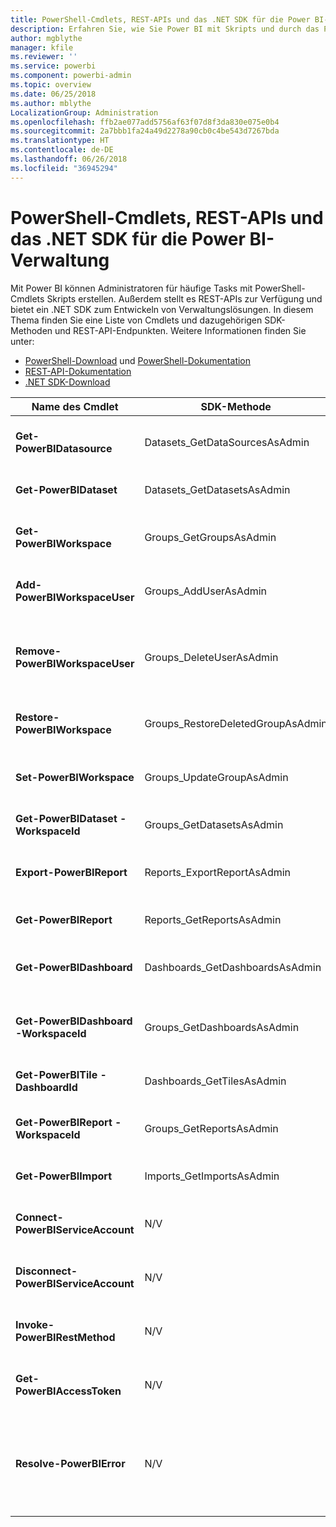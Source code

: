 ```yaml
---
title: PowerShell-Cmdlets, REST-APIs und das .NET SDK für die Power BI-Verwaltung
description: Erfahren Sie, wie Sie Power BI mit Skripts und durch das Programmieren von APIs verwalten können.
author: mgblythe
manager: kfile
ms.reviewer: ''
ms.service: powerbi
ms.component: powerbi-admin
ms.topic: overview
ms.date: 06/25/2018
ms.author: mblythe
LocalizationGroup: Administration
ms.openlocfilehash: ffb2ae077add5756af63f07d8f3da830e075e0b4
ms.sourcegitcommit: 2a7bbb1fa24a49d2278a90cb0c4be543d7267bda
ms.translationtype: HT
ms.contentlocale: de-DE
ms.lasthandoff: 06/26/2018
ms.locfileid: "36945294"
---
```

# <a name="powershell-cmdlets-rest-apis-and-net-sdk-for-power-bi-administration"></a>PowerShell-Cmdlets, REST-APIs und das .NET SDK für die Power BI-Verwaltung
Mit Power BI können Administratoren für häufige Tasks mit PowerShell-Cmdlets Skripts erstellen. Außerdem stellt es REST-APIs zur Verfügung und bietet ein .NET SDK zum Entwickeln von Verwaltungslösungen. In diesem Thema finden Sie eine Liste von Cmdlets und dazugehörigen SDK-Methoden und REST-API-Endpunkten. Weitere Informationen finden Sie unter:

  - [PowerShell-Download](https://www.powershellgallery.com/packages/MicrosoftPowerBIMgmt/) und [PowerShell-Dokumentation](https://docs.microsoft.com/powershell/power-bi/overview?view=powerbi-ps)
  - [REST-API-Dokumentation](https://docs.microsoft.com/rest/api/power-bi/admin)
  - [.NET SDK-Download](https://www.nuget.org/packages/Microsoft.PowerBI.Api/) 


| **Name des Cmdlet** | **SDK-Methode** | **REST-API-Endpunkt** | **Beschreibung** |
| --- | --- | --- | --- |
| **Get-PowerBIDatasource** | Datasets\_GetDataSourcesAsAdmin | /v1.0/myorg/admin/datasets/{datasetkey}/datasources | Ruft die Datenquellen eines angegebenen Datasets ab |
| **Get-PowerBIDataset** | Datasets\_GetDatasetsAsAdmin | /v1.0/myorg/admin/datasets | Ruft die Liste aller Datasets im Power BI-Mandanten ab |
| **Get-PowerBIWorkspace** | Groups\_GetGroupsAsAdmin | /v1.0/myorg/admin/groups | Ruft die Liste aller Arbeitsbereiche im Power BI-Mandanten ab |
| **Add-PowerBIWorkspaceUser** | Groups\_AddUserAsAdmin | /v1.0/myorg/admin/groups/{groupId}/users | Fügt einen Benutzer einem angegeben Arbeitsbereich als Mitglied hinzu |
| **Remove-PowerBIWorkspaceUser** | Groups\_DeleteUserAsAdmin | /v1.0/myorg/admin/groups/{groupId}/users/{user} | Entfernt die Mitgliedschaft eines Benutzers aus einem angegebenen Arbeitsbereich |
| **Restore-PowerBIWorkspace** | Groups\_RestoreDeletedGroupAsAdmin | /v1.0/myorg/admin/groups/{groupId}/restore | Stellt einen gelöschten Arbeitsbereich wieder her |
| **Set-PowerBIWorkspace** | Groups\_UpdateGroupAsAdmin | /v1.0/myorg/admin/groups/{groupId} | Aktualisiert die Eigenschaften eines angegebenen Arbeitsbereichs |
| **Get-PowerBIDataset -WorkspaceId** | Groups\_GetDatasetsAsAdmin | /v1.0/myorg/admin/groups/{group\_id}/datasets | Ruft die Datasets in einem Arbeitsbereich ab |
| **Export-PowerBIReport** | Reports\_ExportReportAsAdmin | N/V | Exportiert einen angegebenen Bericht in eine lokale Datei |
| **Get-PowerBIReport** | Reports\_GetReportsAsAdmin | /v1.0/myorg/admin/reports | Ruft die Liste aller Berichte im Power BI-Mandanten ab |
| **Get-PowerBIDashboard** | Dashboards\_GetDashboardsAsAdmin | /v1.0/myorg/admin/dashboards | Ruft die Liste aller Dashboard im Power BI-Mandanten ab |
| **Get-PowerBIDashboard -WorkspaceId** | Groups\_GetDashboardsAsAdmin | /v1.0/myorg/admin/groups/{group\_id}/dashboards | Ruft die Dashboards in einem angegebenen Arbeitsbereich ab |
| **Get-PowerBITile -DashboardId** | Dashboards\_GetTilesAsAdmin | /v1.0/myorg/admin/dashboards/{dashboard\_id}/tiles | Ruft die Kacheln eines angegebenen Dashboards ab |
| **Get-PowerBIReport -WorkspaceId** | Groups\_GetReportsAsAdmin | /v1.0/myorg/admin/groups/{group\_id}/reports | Ruft die Berichte in einem angegebenen Arbeitsbereich ab |
| **Get-PowerBIImport** | Imports\_GetImportsAsAdmin | /v1.0/myorg/admin/imports | Ruft die Liste aller Importe im Power BI-Mandanten ab |
| **Connect-PowerBIServiceAccount** | N/V | N/V | Anmelden bei Power BI und Starten einer Sitzung |
| **Disconnect-PowerBIServiceAccount** | N/V | N/V | Abmelden von Power BI und Beenden der laufenden Sitzung |
| **Invoke-PowerBIRestMethod** | N/V | N/V | Senden willkürlicher REST-API-Aufrufe an Power BI |
| **Get-PowerBIAccessToken** | N/V | N/V | Abrufen des Power BI-Zugriffschlüssels in einer Sitzung |
| **Resolve-PowerBIError** | N/V | N/V | Abrufen ausführlicher Fehlerinformationen zu Cmdlet-Aufrufen, die mit einem Fehler abgeschlossen wurden |